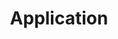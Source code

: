 ---
layout: default
title: Application
parent: Documentation
has_children: true
nav_order: 1
description: "Documentation of all applications."
permalink: /Documentation/Application
---
